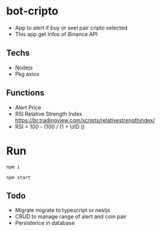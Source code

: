 # bot-cripto

- App to alert if buy or seel pair cripto selected
- This app get infos of Binance API

## Techs

- Nodejs
- Pkg axios

## Functions

- Alert Price
- RSI Relative Strength Index https://br.tradingview.com/scripts/relativestrengthindex/
- RSI = 100 - (100 / (1 + U/D ))

# Run

```
npm i
```

```
npm start
```

## Todo

- Migrate migrate to typescript or nestjs
- CRUD to manage range of alert and coin pair
- Persistence in database
